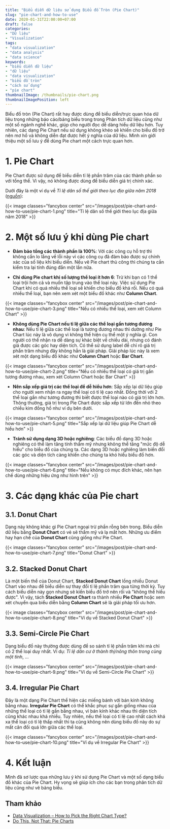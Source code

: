 ```yaml
---
title: "Biểu diễn dữ liệu sử dụng Biểu đồ Tròn (Pie Chart)"
slug: "pie-chart-and-how-to-use"
date: 2020-01-31T22:00:00+07:00
draft: false
categories:
- "Dữ liệu"
- "Visualization"
tags:
- "data visualization"
- "data analysis"
- "data science"
keywords:
- "biểu diễn dữ liệu"
- "dữ liệu"
- "data visualization"
- "biểu đồ tròn"
- "cách sử dụng"
- "pie chart"
thumbnailImage: /thumbnails/pie-chart.png
thumbnailImagePosition: left
---
```


Biểu đồ tròn (Pie Chart) rất hay được dùng để biểu diễn/trực quan hóa dữ liệu trong những báo cáo/bảng biểu trong trong Phân tích dữ liệu cũng như một số ngành nghề khác, giúp cho người đọc dễ dàng hiểu dữ liệu hơn. Tuy nhiên, các dạng Pie Chart nếu sử dụng không khéo sẽ khiến cho biểu đồ trở nên mơ hồ và không diễn đạt được hết ý nghĩa của dữ liệu. Mình xin giới thiệu một số lưu ý để dùng Pie chart một cách trực quan hơn.

<!--more-->

<!--toc-->

# 1. Pie Chart

Pie Chart được sử dụng để biểu diễn tỉ lệ phần trăm của các thành phần so với tổng thể. Vì vậy, nó không được dùng để biểu diễn giá trị chính xác.

Dưới đây là một ví dụ về *Tỉ lệ dân số thế giới theo lục địa giữa năm 2018* ([nguồn](https://www.statista.com/statistics/262881/global-population-by-continent/)):

{{< image classes="fancybox center" src="/images/post/pie-chart-and-how-to-use/pie-chart-1.png" title="Tỉ lệ dân số thế giới theo lục địa giữa năm 2018" >}}

# 2. Một số lưu ý khi dùng Pie chart

- **Đảm bảo tổng các thành phần là 100%**: Với các công cụ hỗ trợ thì không cần lo lắng về lỗi này vì các công cụ đã đảm bảo được sự chính xác của số liệu khi biểu diễn. Nếu vẽ Pie chart thủ công thì chúng ta cần kiểm tra lại tính đúng đắn một lần nữa.

- **Chỉ dùng Pie chart khi số lượng thể loại ít hơn 6**: Trừ khi bạn có 1 thể loại trội hơn cả và muốn tập trung vào thể loại này. Việc sử dụng Pie Chart khi có quá nhiều thể loại sẽ khiến cho biểu đồ khá rối. Nếu có quá nhiều thể loại, bạn nên xem xét một biểu đồ khác như **Column Chart**.

{{< image classes="fancybox center" src="/images/post/pie-chart-and-how-to-use/pie-chart-3.png" title="Nếu có nhiều thể loại, xem xét Column Chart" >}}

- **Không dùng Pie Chart nếu tỉ lệ giữa các thể loại gần tương đương nhau**: Nếu tỉ lệ giữa các thể loại là tương đương nhau thì dường như Pie Chart lúc này là vô dụng vì không thể hiện cụ thể một ý nghĩa gì. Con người có thể nhận ra dễ dàng sự khác biệt về chiều dài, nhưng có đánh giá được các góc hay diện tích. Có thể sử dụng label để chỉ rõ giá trị phần trăm nhưng đây không hẳn là giải pháp. Giải pháp lúc này là xem xét một dạng biểu đồ khác như **Column Chart** hoặc **Bar Chart**.

{{< image classes="fancybox center" src="/images/post/pie-chart-and-how-to-use/pie-chart-2.png" title="Nếu có nhiều thể loại có giá trị gần tương đương nhau, xem xét Column Chart hoặc Bar Chart" >}}

- **Nên sắp xếp giá trị các thể loại để dễ hiểu hơn**: Sắp xếp lại dữ liệu giúp cho người xem nhận ra ngay thể loại có tỉ lệ cao nhất. Đồng thời với 2 thể loại gần như tương đương thì biết được thể loại nào có giá trị lớn hơn. Thông thường, giá trị trong Pie Chart được sắp xếp từ lớn đến nhỏ theo chiều kim đồng hồ như ví dụ bên dưới.

{{< image classes="fancybox center" src="/images/post/pie-chart-and-how-to-use/pie-chart-5.png" title="Sắp xếp lại dữ liệu giúp Pie Chart dễ hiểu hơn" >}}

- **Tránh sử dụng dạng 3D hoặc nghiêng**: Các biểu đồ dạng 3D hoặc nghiêng có thể làm tăng tính thẩm mỹ nhưng không thể tăng "mức độ dễ hiểu" cho biểu đồ của chúng ta. Các dạng 3D hoặc nghiêng làm biến đổi các góc và diện tích càng khiến cho chúng ta khó hiểu biểu đồ hơn.

{{< image classes="fancybox center" src="/images/post/pie-chart-and-how-to-use/pie-chart-6.png" title="Nếu không có mục đích khác, nên hạn chế dùng những hiệu ứng như hình trên" >}}


# 3. Các dạng khác của Pie chart

## 3.1. Donut Chart

Dạng này không khác gì Pie Chart ngoại trừ phần rỗng bên trong. Biểu diễn dữ liệu bằng **Donut Chart** có vẻ sẽ thẩm mỹ và lạ mắt hơn. Những ưu điểm hay hạn chế của **Donut Chart** cũng giống như Pie Chart.

{{< image classes="fancybox center" src="/images/post/pie-chart-and-how-to-use/pie-chart-7.png" title="Donut Chart" >}}

## 3.2. Stacked Donut Chart

Là một biến thể của Donut Chart, **Stacked Donut Chart** lồng nhiều Donut Chart vào nhau để biểu diễn sự thay đổi tỉ lệ phần trăm qua từng thời kỳ. Tuy cách biểu diễn này gọn nhưng sẽ kiến biểu đồ trở nên rối và "không thể hiểu được". Vì vậy, tách **Stacked Donut Chart** ra thành nhiều **Pie Chart** hoặc xem xét chuyển qua biểu diễn bằng **Column Chart** sẽ là giải pháp tối ưu hơn.

{{< image classes="fancybox center" src="/images/post/pie-chart-and-how-to-use/pie-chart-8.png" title="Ví dụ về Stacked Donut Chart" >}}

## 3.3. Semi-Circle Pie Chart

Dạng biểu đồ này thường được dùng để so sánh tỉ lệ phần trăm khi mà chỉ có 2 thể loại duy nhất. Ví dụ: *Tỉ lệ dân cư ở thành thị/nông thôn trong cùng một tỉnh*, ...

{{< image classes="fancybox center" src="/images/post/pie-chart-and-how-to-use/pie-chart-9.png" title="Ví dụ về Semi-Circle Pie Chart" >}}


## 3.4. Irregular Pie Chart

Đây là một dạng Pie Chart thể hiện các miếng bánh với bán kính không bằng nhau. **Irregular Pie Chart** có thể khắc phục sự gần giống nhau của những thể loại có tỉ lệ gần bằng nhau, vì bán kính khác nhau thì diện tích cũng khác nhau khá nhiều. Tuy nhiên, nếu thể loại có tỉ lệ cao nhất cách khá xa thể loại có tỉ lệ thấp nhất thì ta cũng không nên dùng biểu đồ này do sự mất cân đối quá lớn giữa các thể loại.

{{< image classes="fancybox center" src="/images/post/pie-chart-and-how-to-use/pie-chart-10.png" title="Ví dụ về Irregular Pie Chart" >}}


# 4. Kết luận

Mình đã sơ lược qua những lưu ý khi sử dụng Pie Chart và một số dạng biểu đồ khác của Pie Chart. Hy vọng sẽ giúp ích cho các bạn trong phân tích dữ liệu cũng như vẽ bảng biểu.

## Tham khảo

- [Data Visualization – How to Pick the Right Chart Type?](https://eazybi.com/blog/data_visualization_and_chart_types/)
- [Do This, Not That: Pie Charts](https://infogram.com/blog/do-this-not-that-pie-charts/)

